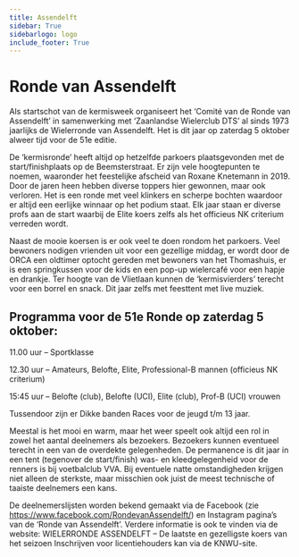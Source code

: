 ```yaml
---
title: Assendelft
sidebar: True
sidebarlogo: logo
include_footer: True
---
```


# Ronde van Assendelft
Als startschot van de kermisweek organiseert het ‘Comité van de Ronde van Assendelft’ in samenwerking met ‘Zaanlandse Wielerclub DTS’ al sinds 1973 jaarlijks de Wielerronde van Assendelft. Het is dit jaar op zaterdag 5 oktober alweer tijd voor de 51e editie.

De ‘kermisronde’ heeft altijd op hetzelfde parkoers plaatsgevonden met de start/finishplaats op de Beemsterstraat. Er zijn vele hoogtepunten te noemen, waaronder het feestelijke afscheid van Roxane Knetemann in 2019. Door de jaren heen hebben diverse toppers hier gewonnen, maar ook verloren. Het is een ronde met veel klinkers en scherpe bochten waardoor er altijd een eerlijke winnaar op het podium staat. Elk jaar staan er diverse profs aan de start waarbij de Elite koers zelfs als het officieus NK criterium verreden wordt. 

Naast de mooie koersen is er ook veel te doen rondom het parkoers. Veel bewoners nodigen vrienden uit voor een gezellige middag, er wordt door de ORCA een oldtimer optocht gereden met bewoners van het Thomashuis, er is een springkussen voor de kids en een pop-up wielercafé voor een hapje en drankje. Ter hoogte van de Vlietlaan kunnen de ‘kermisvierders’ terecht voor een borrel en snack. Dit jaar zelfs met feesttent met live muziek.

## Programma voor de 51e Ronde op zaterdag 5 oktober:

11.00 uur – Sportklasse

12.30 uur – Amateurs, Belofte, Elite, Professional-B mannen (officieus NK criterium)

15:45 uur – Belofte (club), Belofte (UCI), Elite (club), Prof-B (UCI) vrouwen 

Tussendoor zijn er Dikke banden Races voor de jeugd t/m 13 jaar.

Meestal is het mooi en warm, maar het weer speelt ook altijd een rol in zowel het aantal deelnemers als bezoekers. Bezoekers kunnen eventueel terecht in een van de overdekte gelegenheden. De permanence is dit jaar in een tent (tegenover de start/finish) was- en kleedgelegenheid voor de renners is bij voetbalclub VVA. Bij eventuele natte omstandigheden krijgen niet alleen de sterkste, maar misschien ook juist de meest technische of taaiste deelnemers een kans.

De deelnemerslijsten worden bekend gemaakt via de Facebook (zie https://www.facebook.com/RondevanAssendelft/) en Instagram pagina’s van de ‘Ronde van Assendelft’. Verdere informatie is ook te vinden via de website: WIELERRONDE ASSENDELFT – De laatste en gezelligste koers van het seizoen Inschrijven voor licentiehouders kan via de KNWU-site.